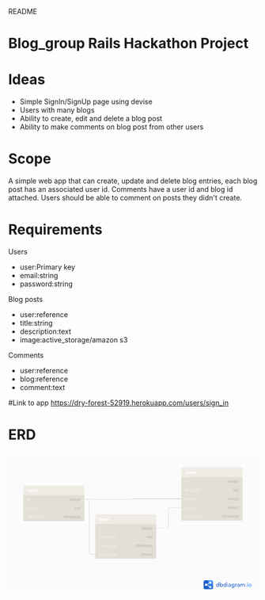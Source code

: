 README

# Blog_group Rails Hackathon Project

# Ideas

- Simple SignIn/SignUp page using devise
- Users with many blogs
- Ability to create, edit and delete a blog post
- Ability to make comments on blog post from other users

# Scope

A simple web app that can create, update and delete blog entries, each blog post has an associated user id. Comments have a user id and blog id attached. Users should be able to comment on posts they didn't create. 

# Requirements

Users

- user:Primary key
- email:string
- password:string

Blog posts

- user:reference
- title:string
- description:text
- image:active_storage/amazon s3

Comments

- user:reference
- blog:reference
- comment:text

#Link to app
https://dry-forest-52919.herokuapp.com/users/sign_in

# ERD
![ERD DIAGRAM](/app/assets/images/ERD.png)
